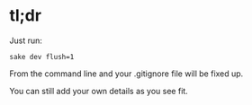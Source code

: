 # tl;dr

Just run:

```shell
sake dev flush=1
```

From the command line and your .gitignore file will be fixed up.

You can still add your own details as you see fit.
